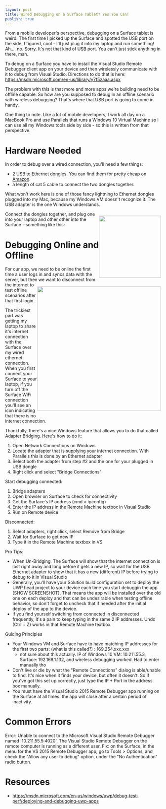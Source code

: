 ```yaml
---
layout: post
title: Wired Debugging on a Surface Tablet? Yes You Can!
publish: true
---
```


From a mobile developer's perspective, debugging on a Surface tablet is weird.  The first time I picked up the Surface and spotted the USB port on the side, I figured, cool - I'll just plug it into my laptop and run something!  Ah.... no.  Sorry.  It's not that kind of USB port.  You can't just stick anything in there, man.

To debug on a Surface you have to install the Visual Studio Remote Debugger client app on your device and then wirelessly communicate with it to debug from Visual Studio.  Directions to do that is here: https://msdn.microsoft.com/en-us/library/y7f5zaaa.aspx

The problem with this is that more and more apps we're building need to be offline capable.  So how are you supposed to debug in an offline scenario with wireless debugging?  That's where that USB port is going to come in handy. 

One thing to note. Like a lot of mobile developers, I work all day on a MacBook Pro and use Parallels that runs a Windows 10 Virtual Machine so I can use all my Windows tools side by side - so this is written from that perspective.

# Hardware Needed

In order to debug over a wired connection, you'll need a few things:

 - 2 USB to Ethernet dongles.  You can find them for pretty cheap on [Amazon](https://www.amazon.com/gp/product/B00ET4KHJ2/ref=oh_aui_detailpage_o08_s00?ie=UTF8&psc=1).
 - a length of cat 5 cable to connect the two dongles together.

<div>
    <p>What won't work here is one of those fancy lightning to Ethernet dongles plugged into my Mac, because my Windows VM doesn't recognize it.  The USB adapter is the one Windows understands.</p>
    <p style="float: right;"><img src="{{site.baseurl}}/images/WiredSurfaceDebugging/thunderboldToEthernetAdapter.jpeg" width="200px"></p>
</div>

<div>
    <p>Connect the dongles together, and plug one into your laptop and other other into the Surface - something like this:</p>
    <p style="float: right;"><img src="{{site.baseurl}}/images/WiredSurfaceDebugging/WiredSetup.jpg" width="400px"></p>
</div>


# Debugging Online and Offline

For our app, we need to be online the first time a user logs in and syncs data with the server, but then we want to disconnect from the internet to test offline scenarios after that first login. 

The trickiest part was getting my laptop to share it's internet connection with the Surface over my wired ethernet connection.  When you first connect your Surface to your laptop, if you turn off the Surface WiFi connection you'll see an icon indicating that there is no internet connection.  

Thankfully, there's a nice Windows feature that allows you to do that called Adapter Bridging.  Here's how to do it:

1. Open Network Connections on Windows
2. Locate the adapter that is supplying your internet connection. With Parallels this is done by an Ethernet adapter
3. Select both the adapter from step #2 and the one for your plugged in USB dongle
4. Right click and select "Bridge Connections"



Start debugging connected:

1. Bridge adapters
2. Open browser on Surface to check for connectivity
3. Get the Surface's IP address (cmd > ipconfig)
4. Enter the IP address in the Remote Machine textbox in Visual Studio
5. Run on Remote device

Disconnected:

1. Select adapters, right click, select Remove from Bridge
2. Wait for Surface to get new IP
3. Type it in the Remote Machine textbox in VS



Pro Tips:
- When Un-Bridging.  The Surface will show that the internet connection is lost right away and long before it gets a new IP, so wait for the USB Ethernet adapter to show that it has a new (different) IP before trying to debug to it in Visual Studio
- Generally, you'll have your Solution build configuration set to deploy the UWP head project to your device each time you start debuggin the app (SHOW SCREENSHOT). That means the app will be installed over the old one on each deploy and that can be undesirable when testing offline behavior, so don't forget to uncheck that if needed after the initial deploy of the app to the device.
- If you find yourself switching from connected in disconnected frequently, it's a pain to keep typing in the same 2 IP addresses. Undo (Ctrl + Z) works in that Remote Machine textbox.



Guiding Principles
 - Your Windows VM and Surface have to have matching IP addresses for the first two parts: (what is this called?) : 169.254.xxx.xxx
   - not sure about this actually.  IP of Windows 10 VM: 10.211.55.3, Surface: 192.168.1.132, and wireless debugging worked.  Had to enter manually tho
 - Don't live or die by what the "Remote Connections" dialog is able/unable to find. It's nice when it finds your device, but often it doesn't.  So if you've got this set up correctly, just type the IP + Port in the address box manually.
 - You must have the Visual Studio 2015 Remote Debugger app running on the Surface at all times.  the app will close after a certain period of inactivity.
 


# Common Errors

Error: Unable to connect to the Microsoft Visual Studio Remote Debugger named '10.211.55.5:4020'.  The Visual Studio Remote Debugger on the remote computer is running as a different user.
Fix: on the Surface, in the menu for the VS 2015 Remote Debugger app, go to Tools > Options, and check the "Allow any user to debug" option, under the "No Authentication" radio button.


# Resources
- https://msdn.microsoft.com/en-us/windows/uwp/debug-test-perf/deploying-and-debugging-uwp-apps 


